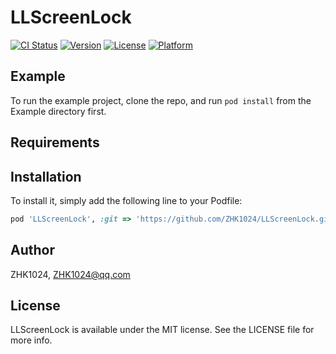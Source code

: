 # LLScreenLock

[![CI Status](https://img.shields.io/travis/Ruris/LLScreenLock.svg?style=flat)](https://travis-ci.org/Ruris/LLScreenLock)
[![Version](https://img.shields.io/cocoapods/v/LLScreenLock.svg?style=flat)](https://cocoapods.org/pods/LLScreenLock)
[![License](https://img.shields.io/cocoapods/l/LLScreenLock.svg?style=flat)](https://cocoapods.org/pods/LLScreenLock)
[![Platform](https://img.shields.io/cocoapods/p/LLScreenLock.svg?style=flat)](https://cocoapods.org/pods/LLScreenLock)

## Example

To run the example project, clone the repo, and run `pod install` from the Example directory first.

## Requirements

## Installation

 To install it, simply add the following line to your Podfile:

```ruby
pod 'LLScreenLock', :git => 'https://github.com/ZHK1024/LLScreenLock.git', :tag => s.version.to_s
```

## Author

ZHK1024, ZHK1024@qq.com

## License

LLScreenLock is available under the MIT license. See the LICENSE file for more info.
